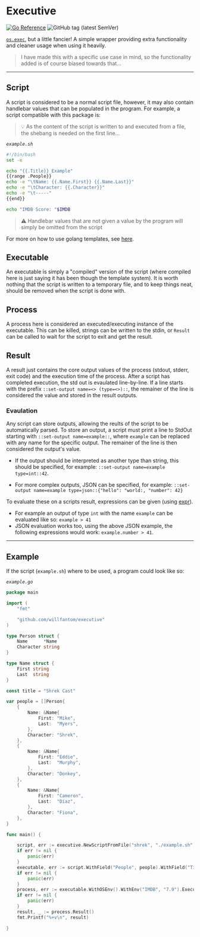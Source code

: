 # Executive

[![Go Reference](https://pkg.go.dev/badge/github.com/willfantom/executive.svg)](https://pkg.go.dev/github.com/willfantom/executive) ![GitHub tag (latest SemVer)](https://img.shields.io/github/v/tag/willfantom/executive?label=Latest%20Version&sort=semver&style=flat-square) 

[`os.exec`](https://pkg.go.dev/os/exec), but a little fancier! A simple wrapper providing extra functionality and cleaner usage when using it heavily.

> I have made this with a specific use case in mind, so the functionality added is of course biased towards that...

---

## Script

A script is considered to be a normal script file, however, it may also contain handlebar values that can be populated in the program. For example, a script compatible with this package is:

> 💡 As the content of the script is written to and executed from a file, the shebang is needed on the first line...

_`example.sh`_
```bash
#!/bin/bash
set -e

echo "{{.Title}} Example"
{{range .People}}    
echo -e "\tName: {{.Name.First}} {{.Name.Last}}"
echo -e "\tCharacter: {{.Character}}"
echo -e "\t-----"
{{end}}

echo "IMDB Score: "$IMDB
```

> ⚠️ Handlebar values that are not given a value by the program will simply be omitted from the script

For more on how to use golang templates, see [here](https://pkg.go.dev/text/template).

## Executable

An executable is simply a "compiled" version of the script (where compiled here is just saying it has been though the template system). It is worth nothing that the script is written to a temporary file, and to keep things neat, should be removed when the script is done with.

## Process

A process here is considered an executed/executing instance of the executable. This can be killed, strings can be written to the stdin, or `Result` can be called to wait for the script to exit and get the result.

## Result

A result just contains the core output values of the process (stdout, stderr, exit code) and the execution time of the process. After a script has completed execution, the std out is evaulated line-by-line. If a line starts with the prefix `::set-output name=<> (type=<>)::`, the remainer of the line is considered the value and stored in the result outputs.

### Evaulation

Any script can store outputs, allowing the reults of the script to be automatically parsed. To store an output, a script must print a line to StdOut starting with `::set-output name=example::`, where `example` can be replaced with any name for the specific output. The remainer of the line is then considered the output's value. 
- If the output should be interpreted as another type than string, this should be specified, for example:
  `::set-output name=example type=int::42`. 

- For more complex outputs, JSON can be specified, for example: 
  `::set-output name=example type=json::{"hello": "world:, "number": 42}`

To evaluate these on a scripts result, expressions can be given (using [expr](https://github.com/antonmedv/expr)). 
- For example an output of type `int` with the name `example` can be evaluated like so:
  `example > 41` 
- JSON evaluation works too, using the above JSON example, the following expressions would work: 
  `example.number > 41`.



---

## Example

If the script (`example.sh`) where to be used, a program could look like so:

_`example.go`_
```go
package main

import (
	"fmt"

	"github.com/willfantom/executive"
)

type Person struct {
	Name      *Name
	Character string
}

type Name struct {
	First string
	Last  string
}

const title = "Shrek Cast"

var people = []Person{
	{
		Name: &Name{
			First: "Mike",
			Last:  "Myers",
		},
		Character: "Shrek",
	},
	{
		Name: &Name{
			First: "Eddie",
			Last:  "Murphy",
		},
		Character: "Donkey",
	},
	{
		Name: &Name{
			First: "Cameron",
			Last:  "Diaz",
		},
		Character: "Fiona",
	},
}

func main() {

	script, err := executive.NewScriptFromFile("shrek", "./example.sh")
	if err != nil {
		panic(err)
	}
	executable, err := script.WithField("People", people).WithField("Title", title).Compile()
	if err != nil {
		panic(err)
	}
	process, err := executable.WithOSEnv().WithEnv("IMDB", "7.9").Execute()
	if err != nil {
		panic(err)
	}
	result, _ := process.Result()
	fmt.Printf("%+v\n", result)

}
```
